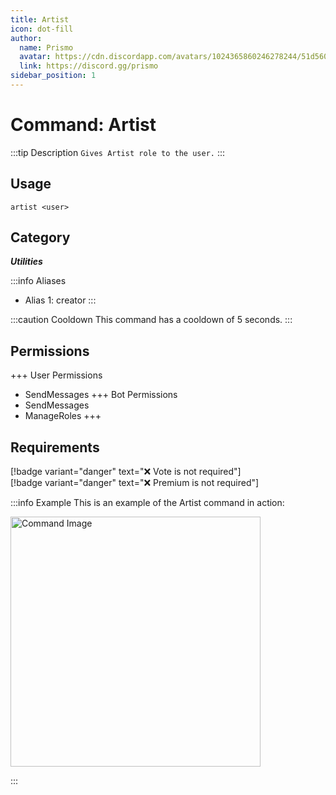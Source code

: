 ```yaml
---
title: Artist
icon: dot-fill
author:
  name: Prismo
  avatar: https://cdn.discordapp.com/avatars/1024365860246278244/51d5603eff69376da9a21e86b07a75bd.png?size=2048
  link: https://discord.gg/prismo
sidebar_position: 1
---
```



# Command: Artist

:::tip Description
`Gives Artist role to the user.`
:::

## Usage

```
artist <user>
```

## Category

_**Utilities**_

:::info Aliases
- Alias 1: creator
:::

:::caution Cooldown
This command has a cooldown of 5 seconds.
:::

## Permissions

+++ User Permissions
- SendMessages
+++ Bot Permissions
- SendMessages
- ManageRoles
+++

## Requirements

[!badge variant="danger" text="❌ Vote is not required"]  
[!badge variant="danger" text="❌ Premium is not required"]

:::info Example
This is an example of the Artist command in action:

<img src="https://i.imgur.com/bzJKIbA.png" alt="Command Image" width="400"/>

:::

